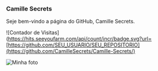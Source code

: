 ### Camille Secrets
Seje bem-vindo a página do GitHub, Camille Secrets.

![Contador de Visitas](https://hits.seeyoufarm.com/api/count/incr/badge.svg?url=[https://github.com/SEU_USUARIO/SEU_REPOSITORIO](https://github.com/CamilleSecrets/Camille-Secrets/)

![Minha foto](https://camillesecrets.github.io/Camille-Secrets/assets/imagem/CamilleSecrets.jpg)
